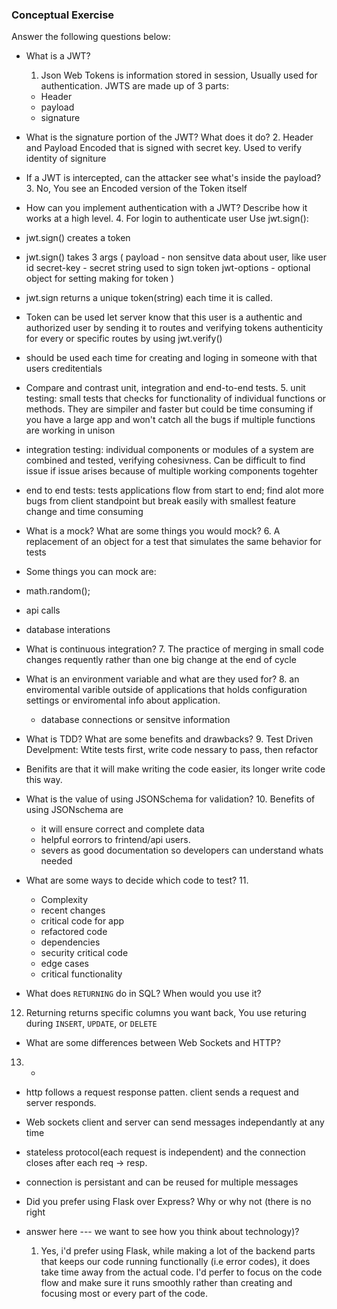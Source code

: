 ### Conceptual Exercise

Answer the following questions below:

- What is a JWT?
  1. Json Web Tokens is information stored in session, Usually used for authentication. JWTS are made up of 3 parts:
   - Header
   - payload
   - signature





- What is the signature portion of the JWT?  What does it do?
  2. Header and Payload Encoded that is signed with secret key. Used to verify identity of signiture






- If a JWT is intercepted, can the attacker see what's inside the payload?
  3. No, You see an Encoded version of the Token itself



- How can you implement authentication with a JWT?  Describe how it works at a high level.
  4. For login to authenticate user Use jwt.sign():
- jwt.sign() creates a token
- jwt.sign() takes 3 args (
  payload - non sensitve data about user, like user id
  secret-key - secret string used to sign token
  jwt-options - optional object for setting making for token )
-  jwt.sign returns a unique token(string) each time it is called. 
-  Token can be used let server know that this user is a authentic and authorized user by sending it to routes and verifying tokens authenticity for every or specific routes
by using jwt.verify()
-   should be used each time for creating and loging in someone with that users creditentials





- Compare and contrast unit, integration and end-to-end tests.
  5. 
 unit testing: small tests that checks for functionality of individual functions or methods. They are simpiler and faster but could be time consuming if you have a large app and won't catch all the bugs if multiple functions are working in unison 

- integration testing: individual components or modules of a system are combined and tested, verifying cohesivness. Can be difficult to find issue if issue arises because of multiple working components togehter
  
- end to end tests: tests applications flow from start to end;
  find alot more bugs from client standpoint but break easily
  with smallest feature change and time consuming


- What is a mock? What are some things you would mock?
  6. A replacement of an object for a test that simulates the same behavior for tests
- Some things you can mock are:
- math.random();
- api calls
- database interations

- What is continuous integration?
  7. The practice of merging in small code changes requently rather than one big change at the end of cycle 


- What is an environment variable and what are they used for?
   8. an enviromental varible outside of applications that holds configuration settings or enviromental info about application. 
   - database connections or sensitve information 


- What is TDD? What are some benefits and drawbacks?
  9. Test Driven Develpment: Wtite tests first, write code nessary to pass, then refactor
 - Benifits are that it will make writing the code easier, its longer write code this way. 
  
- What is the value of using JSONSchema for validation?
  10. Benefits of using JSONschema are 
   - it will ensure correct and complete data 
   - helpful eorrors to frintend/api users. 
   - severs as good documentation so developers can understand whats needed 
 
- What are some ways to decide which code to test?
  11.  
   - Complexity
   - recent changes
   - critical code for app
   - refactored code
   - dependencies
   - security critical code
   - edge cases
   - critical functionality

- What does `RETURNING` do in SQL? When would you use it?
 12.    Returning returns specific columns you want back, You use returing during `INSERT`, `UPDATE`, or `DELETE`  
  
- What are some differences between Web Sockets and HTTP?
13.    -
  - http follows a request response patten. client sends a request and server responds. 
  - Web sockets client and server can send messages independantly at any time

  - stateless protocol(each request is independent) and the connection closes after each req -> resp.
  - connection is persistant and can be reused for multiple messages
- Did you prefer using Flask over Express? Why or why not (there is no right
- 
  answer here --- we want to see how you think about technology)?
  1.    Yes, i'd prefer using Flask, while making a lot of the backend parts that keeps our code running functionally (i.e error codes), it does take time away from the actual code. I'd perfer to focus on the code flow and make sure it runs smoothly rather than creating and focusing most or every part of the code.

